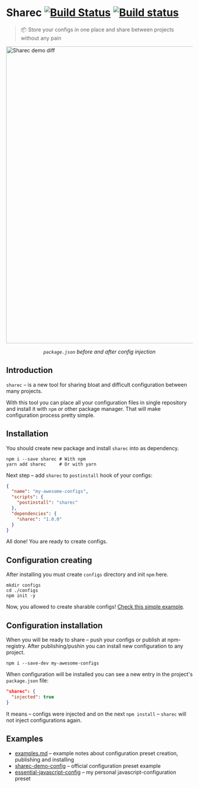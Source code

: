 # Sharec [![Build Status](https://travis-ci.org/lamartire/sharec.svg?branch=master)](https://travis-ci.org/lamartire/sharec) [![Build status](https://ci.appveyor.com/api/projects/status/mjtiauhp4xmvr9w7/branch/master?svg=true)](https://ci.appveyor.com/project/lamartire/sharec/branch/master)

> 📦 Store your configs in one place and share between projects without any pain

<img align="center" width="800"
     alt="Sharec demo diff"
     src="https://github.com/lamartire/sharec/assets/images/diff.jpg">

<p align="center"><i><code>package.json</code> before and after config injection</i></p>

## Introduction

`sharec` – is a new tool for sharing bloat and difficult configuration between many projects.

With this tool you can place all your configuration files in single repository and install it with `npm` or other package manager. That will make configuration process pretty simple.

## Installation

You should create new package and install `sharec` into as dependency.

```shell
npm i --save sharec # With npm
yarn add sharec     # Or with yarn
```

Next step – add `sharec` to `postinstall` hook of your configs:

```json
{
  "name": "my-awesome-configs",
  "scripts": {
    "postinstall": "sharec"
  },
  "dependencies": {
    "sharec": "1.0.0"
  }
}
```

All done! You are ready to create configs.

## Configuration creating

After installing you must create `configs` directory and init `npm` here.

```shell
mkdir configs
cd ./configs
npm init -y
```

Now, you allowed to create sharable configs! [Check this simple example](https://www.npmjs.com/package/sharec-demo-config).

## Configuration installation

When you will be ready to share – push your configs or publish at npm-registry. After publishing/pushin you can install new configuration to any project.

```shell
npm i --save-dev my-awesome-configs
```

When configuration will be installed you can see a new entry in the project's `package.json` file:

```json
"sharec": {
  "injected": true
}
```

It means – configs were injected and on the next `npm install` – `sharec` will not inject configurations again.

## Examples

- [examples.md](https://github.com/lamartire/sharec/blob/master/packages/sharec/docs/examples.md) – example notes about configuration preset creation, publishing and installing
- [sharec-demo-config](https://www.npmjs.com/package/sharec-demo-config) – official configuration preset example
- [essential-javascript-config](https://github.com/lamartire/essential-javascript-config) – my personal javascript-configuration preset
